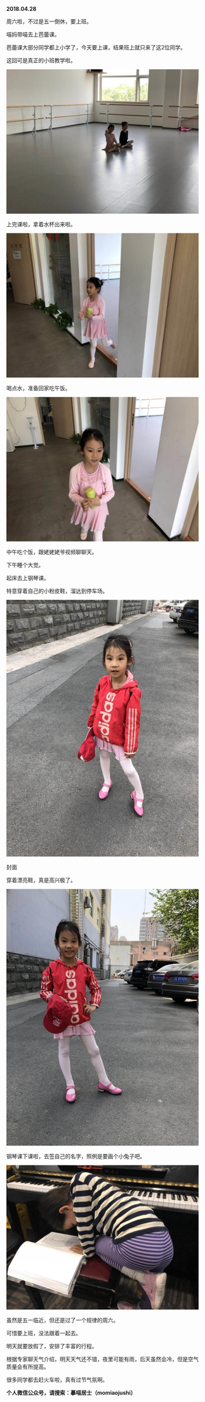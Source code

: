 
          
            
**2018.04.28**

周六啦，不过是五一倒休，要上班。

喵妈带喵去上芭蕾课。

芭蕾课大部分同学都上小学了，今天要上课，结果班上就只来了这2位同学。

这回可是真正的小班教学啦。




![](img/51001-734774ebf435050a.JPG)




上完课啦，拿着水杯出来啦。




![](img/51001-c4fff6d9d9fedc66.JPG)




喝点水，准备回家吃午饭。




![](img/51001-97889c5d65a4e92a.JPG)




中午吃个饭，跟姥姥姥爷视频聊聊天。

下午睡个大觉。

起床去上钢琴课。

特意穿着自己的小粉皮鞋，溜达到停车场。




![](img/51001-49c9136cf4cabd99.JPG)

封面


穿着漂亮鞋，真是高兴极了。




![](img/51001-086ba5c7d2cfe338.JPG)




钢琴课下课啦，去签自己的名字，照例是要画个小兔子吧。




![](img/51001-889a3aa4843b8c09.JPG)




虽然是五一临近，但还是过了一个规律的周六。

可惜要上班，没法跟着一起去。

明天就要放假了，安排了丰富的行程。

根据专家聊天气介绍，明天天气还不错，夜里可能有雨，后天虽然会冷，但是空气质量会有所提高。

很多同学都去赶火车啦，真有过节气氛啊。


**个人微信公众号，请搜索：摹喵居士（momiaojushi）**

          
        